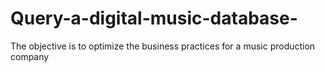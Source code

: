 # Query-a-digital-music-database-
The objective is to optimize  the business practices for a music production company  
